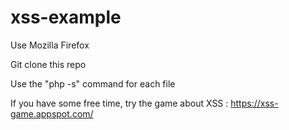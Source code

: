 # xss-example

Use Mozilla Firefox

Git clone this repo

Use the "php -s" command for each file

If you have some free time, try the game about XSS : https://xss-game.appspot.com/
